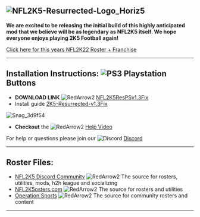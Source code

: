 ## ![NFL2K5-Resurrected-Logo_Horiz5](https://user-images.githubusercontent.com/69597675/125652934-6b21a6c3-e700-4709-8e10-01deb62d37f7.png)
**We are excited to be releasing the initial build of this highly anticipated mod that we believe will be as legendary as NFL2K5 itself. We hope everyone enjoys playing 2K5 Football again!**

[Click here for this years NFL2K22 Roster + Franchise](https://github.com/lostsoul63b/NFL2K5-Resurrected/blob/main/PCSX2/notes/NFL2022Ratings.md)

---------
## Installation Instructions: ![PS3](https://user-images.githubusercontent.com/69597675/125670845-094394b0-7d78-43d7-9b1f-d2d2fc33549f.png) Playstation Buttons
* **DOWNLOAD LINK** ![RedArrow2](https://user-images.githubusercontent.com/69597675/125669440-bcf4c873-527c-4524-9426-9488c71fbbde.png)
 [NFL2K5ResPSv1.3Fix]()
 * Install guide [2K5-Resurrected-v1.3Fix](https://github.com/lostsoul63b/NFL2K5-Resurrected/blob/main/PCSX2/v1.3/2K5-Resurrected-v1.3Fix.docx)

![Snag_3d9f54](https://user-images.githubusercontent.com/69597675/135736015-909c9af1-7634-4071-8eff-37f8a64bd436.png)
* **Checkout** the ![RedArrow2](https://user-images.githubusercontent.com/69597675/125669440-bcf4c873-527c-4524-9426-9488c71fbbde.png) [Help Video](https://youtu.be/rnpFSgOovCM)

For help or questions please join our ![Discord](https://user-images.githubusercontent.com/69597675/124640725-d1e88980-de5b-11eb-926d-ec5f55b19a62.png) [Discord](https://discord.gg/sBVXzYb)

---------
## Roster Files:
* [NFL2K5 Discord Community](https://discord.gg/sBVXzYb) ![RedArrow2](https://user-images.githubusercontent.com/69597675/125669440-bcf4c873-527c-4524-9426-9488c71fbbde.png) The source for rosters, utilities, mods, h2h league and socializing
* [NFL2K5osters.com](http://nfl2k5rosters.com/) ![RedArrow2](https://user-images.githubusercontent.com/69597675/125669440-bcf4c873-527c-4524-9426-9488c71fbbde.png) The source for rosters and utilities
* [Operation Sports](https://forums.operationsports.com/forums/espn-nfl-2k5-rosters/) ![RedArrow2](https://user-images.githubusercontent.com/69597675/125669440-bcf4c873-527c-4524-9426-9488c71fbbde.png) The source for community rosters and content
---------

